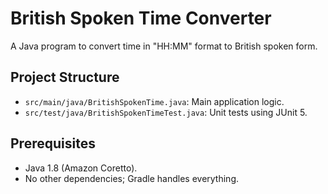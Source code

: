 # British Spoken Time Converter

A Java program to convert time in "HH:MM" format to British spoken form.

## Project Structure
- `src/main/java/BritishSpokenTime.java`: Main application logic.
- `src/test/java/BritishSpokenTimeTest.java`: Unit tests using JUnit 5.

## Prerequisites
- Java 1.8 (Amazon Coretto).
- No other dependencies; Gradle handles everything.


